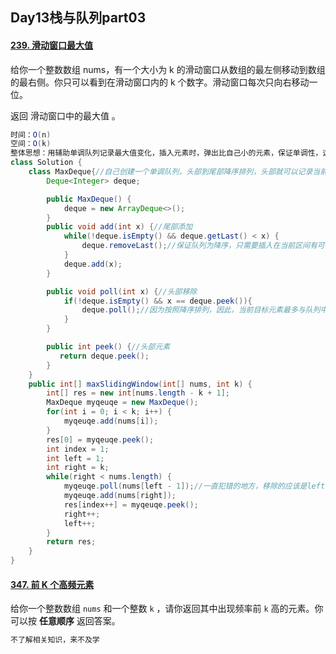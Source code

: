 ## Day13**栈与队列**part03

#### [239. 滑动窗口最大值](https://leetcode.cn/problems/sliding-window-maximum/)

给你一个整数数组 nums，有一个大小为 k 的滑动窗口从数组的最左侧移动到数组的最右侧。你只可以看到在滑动窗口内的 k 个数字。滑动窗口每次只向右移动一位。

返回 滑动窗口中的最大值 。

```java
时间：O(n)
空间：O(k)
整体思想：用辅助单调队列记录最大值变化，插入元素时，弹出比自己小的元素，保证单调性，这样当前最大元素若被移除，第二大元素则会替代他成为当前最大元素。移除元素时，因为当前最大值在头部，只有可能发生在移除元素值与当前最大值相等的情况。
class Solution {
    class MaxDeque{//自己创建一个单调队列，头部到尾部降序排列，头部就可以记录当前区间最大值
        Deque<Integer> deque;

        public MaxDeque() {
            deque = new ArrayDeque<>();
        }
        public void add(int x) {//尾部添加
            while(!deque.isEmpty() && deque.getLast() < x) {
                deque.removeLast();//保证队列为降序，只需要插入在当前区间有可能成为最大值的元素
            }
            deque.add(x);
        }

        public void poll(int x) {//头部移除
            if(!deque.isEmpty() && x == deque.peek()){
                deque.poll();//因为按照降序排列，因此，当前目标元素最多与队列中头元素相等
            }
        }

        public int peek() {//头部元素
           return deque.peek();
        }
    }
    public int[] maxSlidingWindow(int[] nums, int k) {
        int[] res = new int[nums.length - k + 1];
        MaxDeque myqeuqe = new MaxDeque();
        for(int i = 0; i < k; i++) {
            myqeuqe.add(nums[i]);
        }
        res[0] = myqeuqe.peek();
        int index = 1;
        int left = 1;
        int right = k;
        while(right < nums.length) {
            myqeuqe.poll(nums[left - 1]);//一直犯错的地方，移除的应该是left指针前一个值，而不是当前
            myqeuqe.add(nums[right]);
            res[index++] = myqeuqe.peek();
            right++;
            left++;
        }
        return res; 
    }
}
```

#### [347. 前 K 个高频元素](https://leetcode.cn/problems/top-k-frequent-elements/)

给你一个整数数组 `nums` 和一个整数 `k` ，请你返回其中出现频率前 `k` 高的元素。你可以按 **任意顺序** 返回答案。

```java
不了解相关知识，来不及学
```

